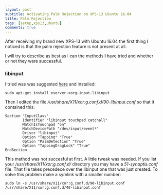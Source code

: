 ```yaml
---
layout: post
subtitle: Activating Palm Rejection on XPS-13 Ubuntu 16.04 
title: Palm Rejection
tags: [setup,xps13,ubuntu]
comments: true
---
```


After receiving my brand new XPS-13 with Ubuntu 16.04 the first thing I
noticed is that the palm rejection feature is not present at all. 

I will try to describe as best as I can the methods I have tried and whether or not they
were successful.

### libinput

I tried was was suggested [here](#https://www.reddit.com/r/Dell/comments/4pgek1/dell_xps_13_touch_pad_palm_detection_on_ubuntu/) and installed:

```
sudo apt-get install xserver-xorg-input-libinput
```

Then I edited the file */usr/share/X11/xor:g.conf.d/90-libinput.conf* so that it contained this:
```
Section "InputClass"
        Identifier "libinput touchpad catchall"
        MatchIsTouchpad "on"
        MatchDevicePath "/dev/input/event*"
        Driver "libinput"
        Option "Tapping" "True"
        Option "PalmDetection" "True"
        Option "TappingDragLock" "True"
EndSection
```

This method was not succesful at first. A little tweak was needed. If you
list your */usr/share/X11/xor:g.conf.d/* directory you may have a
*51-synaptis.conf* file. That file takes precedece over the libinput one
that was just created. To solve this problem make a symlink with a smaller
number:

```
sudo ln -s /usr/share/X11/xor:g.conf.d/90-libinput.conf
/usr/share/X11/xor:g.conf.d/40-libinput.conf
```